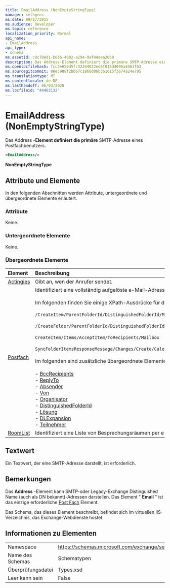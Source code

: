 ```yaml
---
title: EmailAddress (NonEmptyStringType)
manager: sethgros
ms.date: 09/17/2015
ms.audience: Developer
ms.topic: reference
localization_priority: Normal
api_name:
- EmailAddress
api_type:
- schema
ms.assetid: c0c708d1-b016-4902-a294-9af44aea2050
description: Das Address-Element definiert die primäre SMTP-Adresse eines Postfachbenutzers.
ms.openlocfilehash: fcc3e650d5fc32344022ed6f015d4096a4461f63
ms.sourcegitcommit: 88ec988f2bb67c1866d06b361615f3674a24e795
ms.translationtype: MT
ms.contentlocale: de-DE
ms.lasthandoff: 06/03/2020
ms.locfileid: "44463132"
---
```

# <a name="emailaddress-nonemptystringtype"></a>EmailAddress (NonEmptyStringType)

Das Address **-Element definiert die primäre** SMTP-Adresse eines Postfachbenutzers. 
  
```XML
<EmailAddress/>
```

 **NonEmptyStringType**
## <a name="attributes-and-elements"></a>Attribute und Elemente

In den folgenden Abschnitten werden Attribute, untergeordnete und übergeordnete Elemente erläutert.
  
### <a name="attributes"></a>Attribute

Keine.
  
### <a name="child-elements"></a>Untergeordnete Elemente

Keine.
  
### <a name="parent-elements"></a>Übergeordnete Elemente

|**Element**|**Beschreibung**|
|:-----|:-----|
|[Actingies](actingas.md) <br/> |Gibt an, wen der Anrufer sendet.  <br/> |
|[Postfach](mailbox.md) <br/> | Identifiziert eine vollständig aufgelöste e-Mail-Adresse.  <br/><br/>Im folgenden finden Sie einige XPath-Ausdrücke für dieses Element:<br/><br/>`/CreateItem/ParentFolderId/DistinguishedFolderId/Mailbox`<br/><br/>`/CreateFolder/ParentFolderId/DistinguishedFolderId/Mailbox`<br/><br/>`CreateItem/Items/AcceptItem/ToRecipients/Mailbox`<br/><br/>`SyncFolderItemsResponseMessage/Changes/Create/CalendarItem/ConflictingMeetings/AcceptItem/CcRecipients/Mailbox`<br/><br/>Im folgenden sind zusätzliche übergeordnete Elemente des Mailbox-Elements angegeben:<br/><br/>- [BccRecipients](bccrecipients.md) <br/>- [ReplyTo](replyto.md) <br/>- [Absender](sender.md) <br/>- [Von](from.md) <br/>- [Organisator](organizer.md) <br/>- [DistinguishedFolderId](distinguishedfolderid.md) <br/>- [Lösung](resolution.md) <br/>- [DLExpansion](dlexpansion.md) <br/>- [Teilnehmer](attendee.md) <br/> |
|[RoomList](roomlist.md) <br/> |Identifiziert eine Liste von Besprechungsräumen per e-Mail-Adresse.  <br/> |
   
## <a name="text-value"></a>Textwert

Ein Textwert, der eine SMTP-Adresse darstellt, ist erforderlich.
  
## <a name="remarks"></a>Bemerkungen

Das **Address** -Element kann SMTP-oder Legacy-Exchange Distinguished Name (auch als DN bekannt)-Adressen darstellen. Das Element " **Email** " ist das einzige erforderliche [Post Fach](mailbox.md) Element. 
  
Das Schema, das dieses Element beschreibt, befindet sich im virtuellen IIS-Verzeichnis, das Exchange-Webdienste hostet.
  
## <a name="element-information"></a>Informationen zu Elementen

|||
|:-----|:-----|
|Namespace  <br/> |https://schemas.microsoft.com/exchange/services/2006/types  <br/> |
|Name des Schemas  <br/> |Schematypen  <br/> |
|Überprüfungsdatei  <br/> |Types.xsd  <br/> |
|Leer kann sein  <br/> |False  <br/> |
   

